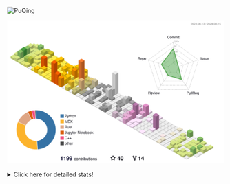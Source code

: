 ![PuQing](https://user-images.githubusercontent.com/27223114/171565019-9a56fae6-b08b-421f-99db-7e830da42371.png)

![](./profile-3d-contrib/profile-season-animate.svg)

<details>
<summary>Click here for detailed stats!</summary>

<!--START_SECTION:waka-->
![Lines of code](https://img.shields.io/badge/From%20Hello%20World%20I%27ve%20Written-1.4%20million%20lines%20of%20code-blue)

**🐱 My GitHub Data** 

> 📦 400.1 kB Used in GitHub's Storage 
 > 
> 🏆 470 Contributions in the Year 2024
 > 
> 🚫 Not Opted to Hire
 > 
> 📜 51 Public Repositories 
 > 
> 🔑 29 Private Repositories 
 > 
**I'm an Early 🐤** 

```text
🌞 Morning                444 commits         █░░░░░░░░░░░░░░░░░░░░░░░░   05.79 % 
🌆 Daytime                3448 commits        ███████████░░░░░░░░░░░░░░   44.97 % 
🌃 Evening                1757 commits        ██████░░░░░░░░░░░░░░░░░░░   22.91 % 
🌙 Night                  2019 commits        ███████░░░░░░░░░░░░░░░░░░   26.33 % 
```


📊 **This Week I Spent My Time On** 

```text
💬 Programming Languages: 
Browsing                 13 hrs 41 mins      ████████░░░░░░░░░░░░░░░░░   32.60 % 
Python                   6 hrs 3 mins        ████░░░░░░░░░░░░░░░░░░░░░   14.43 % 
Other                    5 hrs 59 mins       ████░░░░░░░░░░░░░░░░░░░░░   14.25 % 
Searching                4 hrs 20 mins       ███░░░░░░░░░░░░░░░░░░░░░░   10.32 % 
GitHubing                3 hrs 28 mins       ██░░░░░░░░░░░░░░░░░░░░░░░   08.27 % 

🔥 Editors: 
Chrome                   24 hrs 19 mins      ██████████████░░░░░░░░░░░   57.92 % 
VS Code                  15 hrs              █████████░░░░░░░░░░░░░░░░   35.75 % 
Obsidian                 1 hr 26 mins        █░░░░░░░░░░░░░░░░░░░░░░░░   03.42 % 
fish                     1 hr 13 mins        █░░░░░░░░░░░░░░░░░░░░░░░░   02.91 % 

💻 Operating System: 
Mac                      27 hrs 8 mins       ████████████████░░░░░░░░░   64.62 % 
Linux                    10 hrs 15 mins      ██████░░░░░░░░░░░░░░░░░░░   24.43 % 
WSL                      4 hrs 35 mins       ███░░░░░░░░░░░░░░░░░░░░░░   10.95 % 
Windows                  0 secs              ░░░░░░░░░░░░░░░░░░░░░░░░░   00.00 % 
```


<!--END_SECTION:waka-->
</details>
